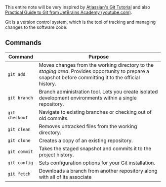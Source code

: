 This entire note will be very inspired by [Atlassian's Git Tutorial](https://www.atlassian.com/git/tutorials/what-is-version-control) and also [Practical Guide to Git from JetBrains Academy (youtube.com)](https://www.youtube.com/watch?v=9eBieLWZQOM). 

Git is a version control system, which is the tool of tracking and managing changes to the software code. 
## Commands

| Command        | Purpose                                                                                                                                                  |
| -------------- | -------------------------------------------------------------------------------------------------------------------------------------------------------- |
| `git add`      | Moves changes from the working directory to the *staging area*. Provides opportunity to prepare a snapshot before committing it to the official history. |
| `git branch`   | Branch administration tool. Lets you create isolated development environments within a single repository.                                                |
| `git checkout` | Navigate to existing branches or checking out of old commits.                                                                                            |
| `git clean`    | Removes untracked files from the working directory.                                                                                                      |
| `git clone`    | Creates a copy of an existing repository.                                                                                                                |
| `git commit`   | Takes the staged snapshot and commits it to the project history.                                                                                         |
| `git config`   | Sets configuration options for your Git installation.                                                                                                    |
| `git fetch`    | Downloads a branch from another repository along with all of its associate                                                                               |
